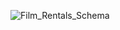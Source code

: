 
![Film_Rentals_Schema](https://github.com/user-attachments/assets/dd7092d5-3e7d-4911-a8a4-f586932c1622)

